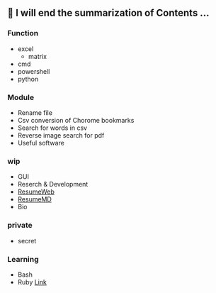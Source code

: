 ## 🌱 I will end the summarization of Contents ...
### Function
- excel
  - matrix
- cmd
- powershell
- python

### Module
- Rename file
- Csv conversion of Chorome bookmarks
- Search for words in csv
- Reverse image search for pdf
- Useful software


### wip
- GUI
- Reserch & Development
- [ResumeWeb](https://github.com/h4r3/h4r3.github.io)
- [ResumeMD](https://github.com/h4r3/Resume)
- Bio

### private
- secret

### Learning
- Bash
- Ruby
[Link](https://www.javadrive.jp/)

<!--
**h4r3/h4r3** is a ✨ _special_ ✨ repository because its `README.md` (this file) appears on your GitHub profile.

Here are some ideas to get you started:
- 🔭 I’m currently working on ...
- 🌱 I’m currently learning ...
- 👯 I’m looking to collaborate on ...
- 🤔 I’m looking for help with ...
- 💬 Ask me about ...
- 📫 How to reach me: ...
- 😄 Pronouns: ...
- ⚡ Fun fact: ...
- 👋 Hi there: ...
-->

